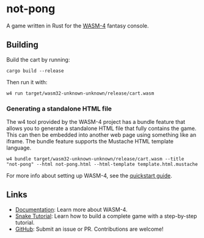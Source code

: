# not-pong

A game written in Rust for the [WASM-4](https://wasm4.org) fantasy console.

## Building

Build the cart by running:

```shell
cargo build --release
```

Then run it with:

```shell
w4 run target/wasm32-unknown-unknown/release/cart.wasm
```

### Generating a standalone HTML file

The w4 tool provided by the WASM-4 project has a bundle feature that allows you to generate a standalone HTML file that fully contains the game.  This can then be embedded into another web page using something like an iframe.  The bundle feature supports the Mustache HTML template language.

```
w4 bundle target/wasm32-unknown-unknown/release/cart.wasm --title "not-pong" --html not-pong.html --html-template template.html.mustache
```

For more info about setting up WASM-4, see the [quickstart guide](https://wasm4.org/docs/getting-started/setup?code-lang=rust#quickstart).

## Links

- [Documentation](https://wasm4.org/docs): Learn more about WASM-4.
- [Snake Tutorial](https://wasm4.org/docs/tutorials/snake/goal): Learn how to build a complete game
  with a step-by-step tutorial.
- [GitHub](https://github.com/aduros/wasm4): Submit an issue or PR. Contributions are welcome!
